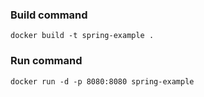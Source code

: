 ### Build command

```
docker build -t spring-example .
```

### Run command

```
docker run -d -p 8080:8080 spring-example
```
